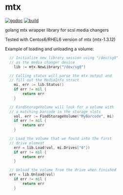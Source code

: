 # mtx
[![godoc](http://img.shields.io/badge/godoc-reference-blue.svg?style=flat)](https://godoc.org/github.com/benmcclelland/mtx) [![build](https://img.shields.io/travis/benmcclelland/mtx.svg?style=flat)](https://travis-ci.org/benmcclelland/mtx)

golang mtx wrapper library for scsi media changers

Tested with Centos6/RHEL6 version of mtx (mtx-1.3.12)

Example of loading and unloading a volume:

```go
  // Initialize new library session using "/dev/sg0"
  // as the media changer device
	lib := mtx.NewLibrary("/dev/sg0")

  // Calling status will parse the mtx output and
  // fill out the MediaInfo struct
	mi, err := lib.Status()
	if err != nil {
		return err
	}

  // FindStorageVolume will look for a volume with
  // a matching barcode in the storage slots
	vol, err := FindStorageVolume("MyBarcode", mi)
	if err != nil {
		return err
	}

  // Load the volume that we found into the first
  // drive element
	err = lib.Load(vol, mi.Drives["0"])
	if err != nil {
		return err
	}

  // Unload the volume from the drive when finished
  err = lib.Unload(vol)
	if err != nil {
		return err
	}

```
